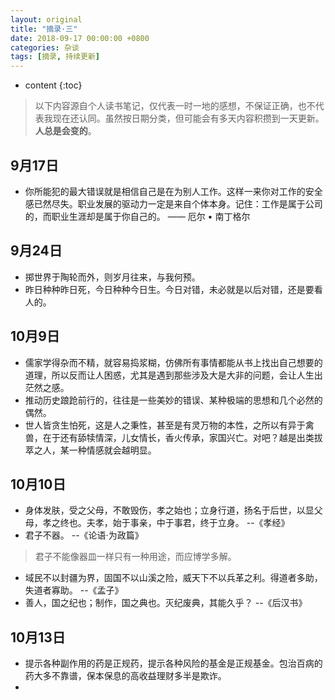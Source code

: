 ```yaml
---
layout: original
title: "摘录·三"
date: 2018-09-17 00:00:00 +0800 
categories: 杂谈
tags: [摘录, 持续更新]
---
```

* content
{:toc}


> 以下内容源自个人读书笔记，仅代表一时一地的感想，不保证正确，也不代表我现在还认同。虽然按日期分类，但可能会有多天内容积攒到一天更新。
<br> **人总是会变的**。

<!-- more -->

## 9月17日
* 你所能犯的最大错误就是相信自己是在为别人工作。这样一来你对工作的安全感已然尽失。职业发展的驱动力一定是来自个体本身。记住：工作是属于公司的，而职业生涯却是属于你自己的。   —— 厄尔 • 南丁格尔


## 9月24日
* 掷世界于陶轮而外，则岁月往来，与我何预。
* 昨日种种昨日死，今日种种今日生。今日对错，未必就是以后对错，还是要看人的。


## 10月9日
* 儒家学得杂而不精，就容易捣浆糊，仿佛所有事情都能从书上找出自己想要的道理，所以反而让人困惑，尤其是遇到那些涉及大是大非的问题，会让人生出茫然之感。
* 推动历史踉跄前行的，往往是一些美妙的错误、某种极端的思想和几个必然的偶然。
* 世人皆贪生怕死，这是人之秉性，甚至是有灵万物的本性，之所以有异于禽兽，在于还有舔犊情深，儿女情长，香火传承，家国兴亡。对吧？越是出类拔萃之人，某一种情感就会越明显。


## 10月10日
* 身体发肤，受之父母，不敢毁伤，孝之始也；立身行道，扬名于后世，以显父母，孝之终也。夫孝，始于事亲，中于事君，终于立身。  --《孝经》
* 君子不器。  --《论语·为政篇》  
> 君子不能像器皿一样只有一种用途，而应博学多解。
* 域民不以封疆为界，固国不以山溪之险，威天下不以兵革之利。得道者多助，失道者寡助。  --《孟子》
* 善人，国之纪也；制作，国之典也。灭纪废典，其能久乎？  --《后汉书》


## 10月13日
* 提示各种副作用的药是正规药，提示各种风险的基金是正规基金。包治百病的药大多不靠谱，保本保息的高收益理财多半是欺诈。
* 